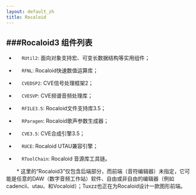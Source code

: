```yaml
---
layout: default_zh
title: Rocaloid
---
```


###Rocaloid3 组件列表
---


* &emsp; `RUtil2`: 面向对象支持宏、可变长数据结构等实用组件；

* &emsp; `RFNL`: Rocaloid快速数值运算库；

* &emsp; `CVEDSP2`: CVE信号处理框架2；

* &emsp; `CVESVP`: CVE频谱音频处理库；

* &emsp; `RFILE3.5`: Rocaloid文件支持库3.5；

* &emsp; `RParagen`: Rocaloid歌声参数生成器；

* &emsp; `CVE3.5`: CVE合成引擎3.5；

* &emsp; `RUCE`: Rocaloid UTAU兼容引擎；

* &emsp; `RToolChain`: Rocaloid 音源库工具链。

&emsp;&emsp;* 这里的“Rocaloid3”仅包含后端部分，而前端（音符编辑器）未指定，它可能是任意的DAW（数字音频工作站）软件、自由或非自由的编辑器（例如cadencii、utau、和Vocaloid）；Tuxzz也正在为Rocaloid设计一款图形前端。

